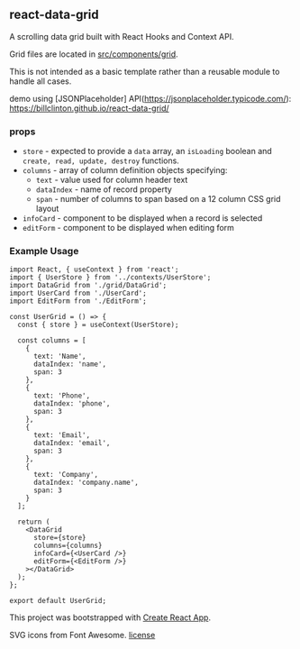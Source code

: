 ## react-data-grid

A scrolling data grid built with React Hooks and Context API.

Grid files are located in [src/components/grid](https://github.com/BillClinton/react-data-grid/tree/master/src/components/grid).

This is not intended as a basic template rather than a reusable module to handle all cases.

demo using [JSONPlaceholder] API(https://jsonplaceholder.typicode.com/): https://billclinton.github.io/react-data-grid/

### props

- `store` - expected to provide a `data` array, an `isLoading` boolean and `create, read, update, destroy` functions.
- `columns` - array of column definition objects specifying:
  - `text` - value used for column header text
  - `dataIndex` - name of record property
  - `span` - number of columns to span based on a 12 column CSS grid layout
- `infoCard` - component to be displayed when a record is selected
- `editForm` - component to be displayed when editing form

### Example Usage

```
import React, { useContext } from 'react';
import { UserStore } from '../contexts/UserStore';
import DataGrid from './grid/DataGrid';
import UserCard from './UserCard';
import EditForm from './EditForm';

const UserGrid = () => {
  const { store } = useContext(UserStore);

  const columns = [
    {
      text: 'Name',
      dataIndex: 'name',
      span: 3
    },
    {
      text: 'Phone',
      dataIndex: 'phone',
      span: 3
    },
    {
      text: 'Email',
      dataIndex: 'email',
      span: 3
    },
    {
      text: 'Company',
      dataIndex: 'company.name',
      span: 3
    }
  ];

  return (
    <DataGrid
      store={store}
      columns={columns}
      infoCard={<UserCard />}
      editForm={<EditForm />}
    ></DataGrid>
  );
};

export default UserGrid;
```

This project was bootstrapped with [Create React App](https://github.com/facebook/create-react-app).

SVG icons from Font Awesome. [license](https://fontawesome.com/license)
